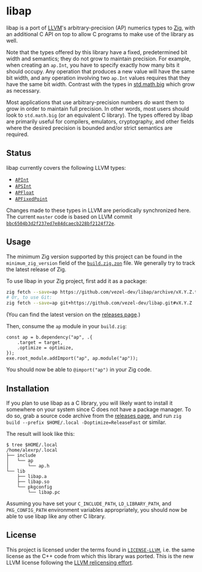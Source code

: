 # libap

libap is a port of [LLVM](https://llvm.org)'s arbitrary-precision (AP) numerics
types to [Zig](https://ziglang.org), with an additional C API on top to allow C
programs to make use of the library as well.

Note that the types offered by this library have a fixed, predetermined bit
width and semantics; they do not grow to maintain precision. For example, when
creating an `ap.Int`, you have to specify exactly how many bits it should
occupy. Any operation that produces a new value will have the same bit width,
and any operation involving two `ap.Int` values requires that they have the
same bit width. Contrast with the types in
[std.math.big](https://ziglang.org/documentation/master/std/#std.math.big) which
grow as necessary.

Most applications that use arbitrary-precision numbers *do* want them to grow in
order to maintain full precision. In other words, most users should look to
`std.math.big` (or an equivalent C library). The types offered by libap are
primarily useful for compilers, emulators, cryptography, and other fields where
the desired precision is bounded and/or strict semantics are required.

## Status

libap currently covers the following LLVM types:

* [`APInt`](https://llvm.org/doxygen/classllvm_1_1APInt.html)
* [`APSInt`](https://llvm.org/doxygen/classllvm_1_1APSInt.html)
* [`APFloat`](https://llvm.org/doxygen/classllvm_1_1APFloat.html)
* [`APFixedPoint`](https://llvm.org/doxygen/classllvm_1_1APFixedPoint.html)

Changes made to these types in LLVM are periodically synchronized here. The
current `master` code is based on LLVM commit
[`bbc6504b3d2f237ed7e84dcaecb228bf2124f72e`](https://github.com/llvm/llvm-project/commit/bbc6504b3d2f237ed7e84dcaecb228bf2124f72e).

## Usage

The minimum Zig version supported by this project can be found in the
`minimum_zig_version` field of the [`build.zig.zon`](build.zig.zon) file. We
generally try to track the latest release of Zig.

To use libap in your Zig project, first add it as a package:

```bash
zig fetch --save=ap https://github.com/vezel-dev/libap/archive/vX.Y.Z.tar.gz
# Or, to use Git:
zig fetch --save=ap git+https://github.com/vezel-dev/libap.git#vX.Y.Z
```

(You can find the latest version on the
[releases page](https://github.com/vezel-dev/libap/releases).)

Then, consume the `ap` module in your `build.zig`:

```zig
const ap = b.dependency("ap", .{
    .target = target,
    .optimize = optimize,
});
exe.root_module.addImport("ap", ap.module("ap"));
```

You should now be able to `@import("ap")` in your Zig code.

<!-- TODO: Add a short API usage example. -->

## Installation

If you plan to use libap as a C library, you will likely want to install it
somewhere on your system since C does not have a package manager. To do so, grab
a source code archive from the
[releases page](https://github.com/vezel-dev/libap/releases), and run
`zig build --prefix $HOME/.local -Doptimize=ReleaseFast` or similar.

The result will look like this:

```console
$ tree $HOME/.local
/home/alexrp/.local
├── include
│   └── ap
│       └── ap.h
└── lib
    ├── libap.a
    ├── libap.so
    └── pkgconfig
        └── libap.pc
```

Assuming you have set your `C_INCLUDE_PATH`, `LD_LIBRARY_PATH`, and
`PKG_CONFIG_PATH` environment variables appropriately, you should now be able
to use libap like any other C library.

<!-- TODO: Add a short API usage example. -->

## License

This project is licensed under the terms found in
[`LICENSE-LLVM`](LICENSE-LLVM), i.e. the same license as the C++ code from which
this library was ported. This is the new LLVM license following the
[LLVM relicensing effort](https://foundation.llvm.org/docs/relicensing).
